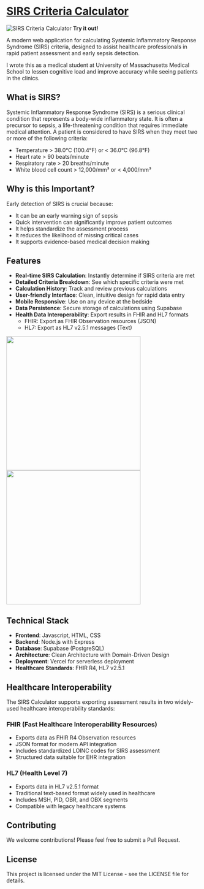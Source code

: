 # [SIRS Criteria Calculator](https://medicalcalc.vercel.app/) 

![SIRS Criteria Calculator](https://raw.githubusercontent.com/iterating/sirscalc/refs/heads/main/public/portfolio.sirscalc.qr.png)
**Try it out!**

A modern web application for calculating Systemic Inflammatory Response Syndrome (SIRS) criteria, designed to assist healthcare professionals in rapid patient assessment and early sepsis detection.

I wrote this as a medical student at University of Massachusetts Medical School to lessen cognitive load and improve accuracy while seeing patients in the clinics. 

## What is SIRS?

Systemic Inflammatory Response Syndrome (SIRS) is a serious clinical condition that represents a body-wide inflammatory state. It is often a precursor to sepsis, a life-threatening condition that requires immediate medical attention. A patient is considered to have SIRS when they meet two or more of the following criteria:

- Temperature > 38.0°C (100.4°F) or < 36.0°C (96.8°F)
- Heart rate > 90 beats/minute
- Respiratory rate > 20 breaths/minute
- White blood cell count > 12,000/mm³ or < 4,000/mm³

## Why is this Important?

Early detection of SIRS is crucial because:
- It can be an early warning sign of sepsis
- Quick intervention can significantly improve patient outcomes
- It helps standardize the assessment process
- It reduces the likelihood of missing critical cases
- It supports evidence-based medical decision making

## Features

- **Real-time SIRS Calculation**: Instantly determine if SIRS criteria are met
- **Detailed Criteria Breakdown**: See which specific criteria were met
- **Calculation History**: Track and review previous calculations
- **User-friendly Interface**: Clean, intuitive design for rapid data entry
- **Mobile Responsive**: Use on any device at the bedside
- **Data Persistence**: Secure storage of calculations using Supabase
- **Health Data Interoperability**: Export results in FHIR and HL7 formats
  - FHIR: Export as FHIR Observation resources (JSON)
  - HL7: Export as HL7 v2.5.1 messages (Text)

<img src="https://raw.githubusercontent.com/iterating/sirscalc/refs/heads/main/public/portfolio.sirscalc.calc.jpg" width="350px"><img src="https://raw.githubusercontent.com/iterating/sirscalc/refs/heads/main/public/portfolio.sirscalc.hl7-fhir-export.jpg" width="350px">


## Technical Stack

- **Frontend**: Javascript, HTML, CSS
- **Backend**: Node.js with Express
- **Database**: Supabase (PostgreSQL)
- **Architecture**: Clean Architecture with Domain-Driven Design
- **Deployment**: Vercel for serverless deployment
- **Healthcare Standards**: FHIR R4, HL7 v2.5.1

## Healthcare Interoperability

The SIRS Calculator supports exporting assessment results in two widely-used healthcare interoperability standards:

### FHIR (Fast Healthcare Interoperability Resources)
- Exports data as FHIR R4 Observation resources
- JSON format for modern API integration
- Includes standardized LOINC codes for SIRS assessment
- Structured data suitable for EHR integration

### HL7 (Health Level 7)
- Exports data in HL7 v2.5.1 format
- Traditional text-based format widely used in healthcare
- Includes MSH, PID, OBR, and OBX segments
- Compatible with legacy healthcare systems

## Contributing

We welcome contributions! Please feel free to submit a Pull Request.

## License

This project is licensed under the MIT License - see the LICENSE file for details.